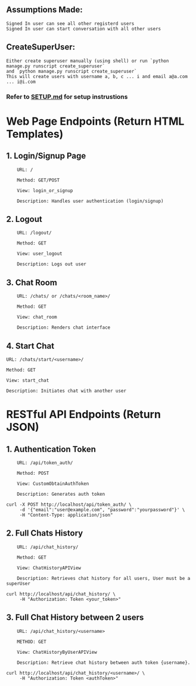 ## Assumptions Made:
    Signed In user can see all other registerd users
    Signed In user can start conversation with all other users


## CreateSuperUser:
    Either create superuser manually (using shell) or run `python manage.py runscript create_superuser` 
    and `python manage.py runscript create_superuser`
    This will create users with username a, b, c ... i and email a@a.com ... i@i.com

### Refer to [SETUP.md](https://github.com/Zeal5/chatApp/blob/master/SETUP.md) for setup instrustions
# Web Page Endpoints (Return HTML Templates)

## 1. Login/Signup Page
        URL: /

        Method: GET/POST

        View: login_or_signup

        Description: Handles user authentication (login/signup)

## 2. Logout
        URL: /logout/

        Method: GET

        View: user_logout

        Description: Logs out user


## 3. Chat Room
        URL: /chats/ or /chats/<room_name>/

        Method: GET

        View: chat_room

        Description: Renders chat interface


## 4. Start Chat
    URL: /chats/start/<username>/

    Method: GET

    View: start_chat

    Description: Initiates chat with another user


# RESTful API Endpoints (Return JSON)

## 1. Authentication Token
        URL: /api/token_auth/

        Method: POST

        View: CustomObtainAuthToken

        Description: Generates auth token
```
curl -X POST http://localhost/api/token_auth/ \
     -d '{"email":"user@example.com", "password":"yourpassword"}' \
     -H "Content-Type: application/json"
```



## 2. Full Chats History
        URL: /api/chat_history/

        Method: GET

        View: ChatHistoryAPIView

        Description: Retrieves chat history for all users, User must be a superUser

```
curl http://localhost/api/chat_history/ \
     -H "Authorization: Token <your_token>"
```

## 3. Full Chat History between 2 users

        URL: /api/chat_history/<username>

        METHOD: GET

        View: ChatHistoryByUserAPIView

        Description: Retrieve chat history between auth token {username}.

```
curl http://localhost/api/chat_history/<username>/ \
     -H "Authorization: Token <authToken>"
```
